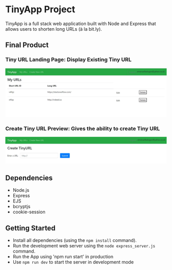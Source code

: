 # TinyApp Project

TinyApp is a full stack web application built with Node and Express that allows users to shorten long URLs (à la bit.ly).

## Final Product
### Tiny URL Landing Page: Display Existing Tiny URL
!["Tiny URL Landing Page: Display Existing Tiny URL"](ScreenShot/landing.JPG)
### Create Tiny URL Preview: Gives the ability to create Tiny URL
!["Create Tiny URL Preview: Gives the ability to create Tiny URL"](ScreenShot/tinyurlpage.JPG)

## Dependencies
- Node.js
- Express
- EJS
- bcryptjs
- cookie-session

## Getting Started

- Install all dependencies (using the `npm install` command).
- Run the development web server using the `node express_server.js` command.
- Run the App using 'npm run start' in production
- Use `npm run dev` to start the server in development mode